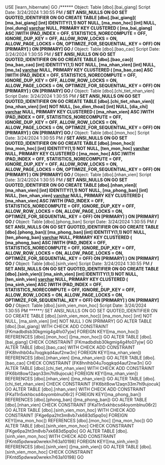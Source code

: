 USE [learn_hibernate]
GO
/****** Object:  Table [dbo].[bai_giang]    Script Date: 3/24/2024 1:30:55 PM ******/
SET ANSI_NULLS ON
GO
SET QUOTED_IDENTIFIER ON
GO
CREATE TABLE [dbo].[bai_giang](
	[ma_bai_giang] [int] IDENTITY(1,1) NOT NULL,
	[ma_mon_hoc] [int] NULL,
	[noi_dung] [varchar](255) NULL,
PRIMARY KEY CLUSTERED 
(
	[ma_bai_giang] ASC
)WITH (PAD_INDEX = OFF, STATISTICS_NORECOMPUTE = OFF, IGNORE_DUP_KEY = OFF, ALLOW_ROW_LOCKS = ON, ALLOW_PAGE_LOCKS = ON, OPTIMIZE_FOR_SEQUENTIAL_KEY = OFF) ON [PRIMARY]
) ON [PRIMARY]
GO
/****** Object:  Table [dbo].[bao_cao]    Script Date: 3/24/2024 1:30:55 PM ******/
SET ANSI_NULLS ON
GO
SET QUOTED_IDENTIFIER ON
GO
CREATE TABLE [dbo].[bao_cao](
	[ma_bao_cao] [int] IDENTITY(1,1) NOT NULL,
	[ma_nhan_vien] [int] NULL,
	[mo_ta] [varchar](255) NULL,
PRIMARY KEY CLUSTERED 
(
	[ma_bao_cao] ASC
)WITH (PAD_INDEX = OFF, STATISTICS_NORECOMPUTE = OFF, IGNORE_DUP_KEY = OFF, ALLOW_ROW_LOCKS = ON, ALLOW_PAGE_LOCKS = ON, OPTIMIZE_FOR_SEQUENTIAL_KEY = OFF) ON [PRIMARY]
) ON [PRIMARY]
GO
/****** Object:  Table [dbo].[chi_tiet_nhan_vien]    Script Date: 3/24/2024 1:30:55 PM ******/
SET ANSI_NULLS ON
GO
SET QUOTED_IDENTIFIER ON
GO
CREATE TABLE [dbo].[chi_tiet_nhan_vien](
	[ma_nhan_vien] [int] NOT NULL,
	[so_dien_thoai] [int] NULL,
	[dia_chi] [varchar](255) NULL,
PRIMARY KEY CLUSTERED 
(
	[ma_nhan_vien] ASC
)WITH (PAD_INDEX = OFF, STATISTICS_NORECOMPUTE = OFF, IGNORE_DUP_KEY = OFF, ALLOW_ROW_LOCKS = ON, ALLOW_PAGE_LOCKS = ON, OPTIMIZE_FOR_SEQUENTIAL_KEY = OFF) ON [PRIMARY]
) ON [PRIMARY]
GO
/****** Object:  Table [dbo].[mon_hoc]    Script Date: 3/24/2024 1:30:55 PM ******/
SET ANSI_NULLS ON
GO
SET QUOTED_IDENTIFIER ON
GO
CREATE TABLE [dbo].[mon_hoc](
	[ma_mon_hoc] [int] IDENTITY(1,1) NOT NULL,
	[ten_mon_hoc] [varchar](255) NULL,
PRIMARY KEY CLUSTERED 
(
	[ma_mon_hoc] ASC
)WITH (PAD_INDEX = OFF, STATISTICS_NORECOMPUTE = OFF, IGNORE_DUP_KEY = OFF, ALLOW_ROW_LOCKS = ON, ALLOW_PAGE_LOCKS = ON, OPTIMIZE_FOR_SEQUENTIAL_KEY = OFF) ON [PRIMARY]
) ON [PRIMARY]
GO
/****** Object:  Table [dbo].[nhan_vien]    Script Date: 3/24/2024 1:30:55 PM ******/
SET ANSI_NULLS ON
GO
SET QUOTED_IDENTIFIER ON
GO
CREATE TABLE [dbo].[nhan_vien](
	[ma_nhan_vien] [int] IDENTITY(1,1) NOT NULL,
	[ma_phong_ban] [int] NULL,
	[ten_nhan_vien] [varchar](255) NULL,
PRIMARY KEY CLUSTERED 
(
	[ma_nhan_vien] ASC
)WITH (PAD_INDEX = OFF, STATISTICS_NORECOMPUTE = OFF, IGNORE_DUP_KEY = OFF, ALLOW_ROW_LOCKS = ON, ALLOW_PAGE_LOCKS = ON, OPTIMIZE_FOR_SEQUENTIAL_KEY = OFF) ON [PRIMARY]
) ON [PRIMARY]
GO
/****** Object:  Table [dbo].[phong_ban]    Script Date: 3/24/2024 1:30:55 PM ******/
SET ANSI_NULLS ON
GO
SET QUOTED_IDENTIFIER ON
GO
CREATE TABLE [dbo].[phong_ban](
	[ma_phong_ban] [int] IDENTITY(1,1) NOT NULL,
	[ten_phong_ban] [varchar](255) NULL,
PRIMARY KEY CLUSTERED 
(
	[ma_phong_ban] ASC
)WITH (PAD_INDEX = OFF, STATISTICS_NORECOMPUTE = OFF, IGNORE_DUP_KEY = OFF, ALLOW_ROW_LOCKS = ON, ALLOW_PAGE_LOCKS = ON, OPTIMIZE_FOR_SEQUENTIAL_KEY = OFF) ON [PRIMARY]
) ON [PRIMARY]
GO
/****** Object:  Table [dbo].[sinh_vien]    Script Date: 3/24/2024 1:30:55 PM ******/
SET ANSI_NULLS ON
GO
SET QUOTED_IDENTIFIER ON
GO
CREATE TABLE [dbo].[sinh_vien](
	[ma_sinh_vien] [int] IDENTITY(1,1) NOT NULL,
	[ten_sinh_vien] [varchar](255) NULL,
PRIMARY KEY CLUSTERED 
(
	[ma_sinh_vien] ASC
)WITH (PAD_INDEX = OFF, STATISTICS_NORECOMPUTE = OFF, IGNORE_DUP_KEY = OFF, ALLOW_ROW_LOCKS = ON, ALLOW_PAGE_LOCKS = ON, OPTIMIZE_FOR_SEQUENTIAL_KEY = OFF) ON [PRIMARY]
) ON [PRIMARY]
GO
/****** Object:  Table [dbo].[sinh_vien_mon_hoc]    Script Date: 3/24/2024 1:30:55 PM ******/
SET ANSI_NULLS ON
GO
SET QUOTED_IDENTIFIER ON
GO
CREATE TABLE [dbo].[sinh_vien_mon_hoc](
	[ma_mon_hoc] [int] NOT NULL,
	[ma_sinh_vien] [int] NOT NULL
) ON [PRIMARY]
GO
ALTER TABLE [dbo].[bai_giang]  WITH CHECK ADD  CONSTRAINT [FKmadbdlsb30kgmig4g4fo07yjw] FOREIGN KEY([ma_mon_hoc])
REFERENCES [dbo].[mon_hoc] ([ma_mon_hoc])
GO
ALTER TABLE [dbo].[bai_giang] CHECK CONSTRAINT [FKmadbdlsb30kgmig4g4fo07yjw]
GO
ALTER TABLE [dbo].[bao_cao]  WITH CHECK ADD  CONSTRAINT [FK8hnlhb04u7oqgkqd4auf2nw3n] FOREIGN KEY([ma_nhan_vien])
REFERENCES [dbo].[nhan_vien] ([ma_nhan_vien])
GO
ALTER TABLE [dbo].[bao_cao] CHECK CONSTRAINT [FK8hnlhb04u7oqgkqd4auf2nw3n]
GO
ALTER TABLE [dbo].[chi_tiet_nhan_vien]  WITH CHECK ADD  CONSTRAINT [FK6bit8ow12aqn33m7hl9ujocuk] FOREIGN KEY([ma_nhan_vien])
REFERENCES [dbo].[nhan_vien] ([ma_nhan_vien])
GO
ALTER TABLE [dbo].[chi_tiet_nhan_vien] CHECK CONSTRAINT [FK6bit8ow12aqn33m7hl9ujocuk]
GO
ALTER TABLE [dbo].[nhan_vien]  WITH CHECK ADD  CONSTRAINT [FKa11n5xkhbcsd4oyomblnu06r2] FOREIGN KEY([ma_phong_ban])
REFERENCES [dbo].[phong_ban] ([ma_phong_ban])
GO
ALTER TABLE [dbo].[nhan_vien] CHECK CONSTRAINT [FKa11n5xkhbcsd4oyomblnu06r2]
GO
ALTER TABLE [dbo].[sinh_vien_mon_hoc]  WITH CHECK ADD  CONSTRAINT [FKge6pa2ht3m8vb7xk683d5pq0o] FOREIGN KEY([ma_mon_hoc])
REFERENCES [dbo].[mon_hoc] ([ma_mon_hoc])
GO
ALTER TABLE [dbo].[sinh_vien_mon_hoc] CHECK CONSTRAINT [FKge6pa2ht3m8vb7xk683d5pq0o]
GO
ALTER TABLE [dbo].[sinh_vien_mon_hoc]  WITH CHECK ADD  CONSTRAINT [FKntd5pdwwa0wrekn7r63a10198] FOREIGN KEY([ma_sinh_vien])
REFERENCES [dbo].[sinh_vien] ([ma_sinh_vien])
GO
ALTER TABLE [dbo].[sinh_vien_mon_hoc] CHECK CONSTRAINT [FKntd5pdwwa0wrekn7r63a10198]
GO
